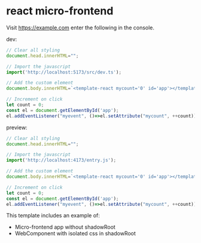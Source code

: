 # react micro-frontend
Visit https://example.com enter the following in the console.

dev:
```javascript
// Clear all styling
document.head.innerHTML="";

// Import the javascript
import('http://localhost:5173/src/dev.ts');

// Add the custom element
document.body.innerHTML=`<template-react mycount='0' id='app'></template-react>`;

// Increment on click
let count = 0;
const el = document.getElementById('app');
el.addEventListener("myevent", ()=>el.setAttribute("mycount", ++count));
```

preview:
```javascript
// Clear all styling
document.head.innerHTML="";

// Import the javascript
import('http://localhost:4173/entry.js');

// Add the custom element
document.body.innerHTML=`<template-react mycount='0' id='app'></template-react>`;

// Increment on click
let count = 0;
const el = document.getElementById('app');
el.addEventListener("myevent", ()=>el.setAttribute("mycount", ++count));
```

This template includes an example of:
- Micro-frontend app without shadowRoot
- WebComponent with isolated css in shadowRoot